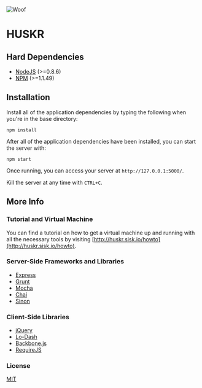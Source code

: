 ![Woof](http://huskr.sisk.io/howto/icon2x.png)

# HUSKR

## Hard Dependencies

* [NodeJS](http://nodejs.org) (>=0.8.6)
* [NPM](https://npmjs.org) (>=1.1.49)

## Installation

Install all of the application dependencies by typing the following when you're in the base directory:

```
npm install
```

After all of the application dependencies have been installed, you can start the server with:

```
npm start
```

Once running, you can access your server at `http://127.0.0.1:5000/`.

Kill the server at any time with `CTRL+C`.

## More Info

### Tutorial and Virtual Machine

You can find a tutorial on how to get a virtual machine up and running with all the necessary tools by visiting [http://huskr.sisk.io/howto](http://huskr.sisk.io/howto).

### Server-Side Frameworks and Libraries

* [Express](http://expressjs.com)
* [Grunt](http://gruntjs.com)
* [Mocha](http://mochajs.org/)
* [Chai](http://chaijs.com)
* [Sinon](http://sinonjs.org)

### Client-Side Libraries

* [jQuery](http://jquery.com)
* [Lo-Dash](http://lodash.com)
* [Backbone.js](http://backbonejs.org)
* [RequireJS](http://requirejs.org)

### License

[MIT](http://opensource.org/licenses/mit-license)
